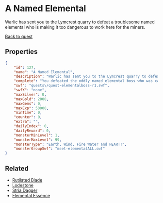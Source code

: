 # A Named Elemental

Warlic has sent you to the Lymcrest quarry to defeat a troublesome named elemental who is making it too dangerous to work here for the miners.

[Back to quest](../quests.md)

## Properties

```json
{
    "id": 127,
    "name": "A Named Elemental",
    "description": "Warlic has sent you to the Lymcrest quarry to defeat a troublesome named elemental who is making it too dangerous to work here for the miners.",
    "complete": "You defeated the oddly named elemental boss who was causing problems in this part of the quarry. Hopefully this will be the last you see of that particular elemental.",
    "swf": "quests\/quest-elementalboss-r1.swf",
    "swfX": "none",
    "maxSilver": 0,
    "maxGold": 2000,
    "maxGems": 0,
    "maxExp": 50000,
    "minTime": 0,
    "counter": 0,
    "extra": "",
    "dailyIndex": 0,
    "dailyReward": 0,
    "monsterMinLevel": 1,
    "monsterMaxLevel": 99,
    "monsterType": "Earth, Wind, Fire Water and HEART!",
    "monsterGroupSwf": "mset-elementalALL.swf"
}
```

## Related

- [Rutilated Blade](../items/837-rutilated-blade.md)
- [Lodestone](../items/838-lodestone.md)
- [Stria Dagger](../items/839-stria-dagger.md)
- [Elemental Essence](../items/864-elemental-essence.md)

